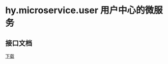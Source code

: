 # hy.microservice.user 用户中心的微服务



接口文档
------
  
[下载](./hy.microservice.user/doc/OpenApi.接口说明-用户中心.docx)